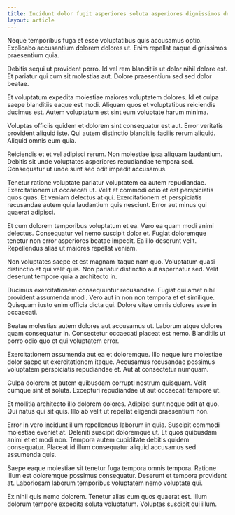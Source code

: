```yaml
---
title: Incidunt dolor fugit asperiores soluta asperiores dignissimos deleniti voluptatem quia
layout: article
---
```

Neque temporibus fuga et esse voluptatibus quis accusamus optio. Explicabo accusantium dolorem dolores ut. Enim repellat eaque dignissimos praesentium quia.

Debitis sequi ut provident porro. Id vel rem blanditiis ut dolor nihil dolore est. Et pariatur qui cum sit molestias aut. Dolore praesentium sed sed dolor beatae.

Et voluptatum expedita molestiae maiores voluptatem dolores. Id et culpa saepe blanditiis eaque est modi. Aliquam quos et voluptatibus reiciendis ducimus est. Autem voluptatum est sint eum voluptate harum minima.

Voluptas officiis quidem et dolorem sint consequatur est aut. Error veritatis provident aliquid iste. Qui autem distinctio blanditiis facilis rerum aliquid. Aliquid omnis eum quia.

Reiciendis et et vel adipisci rerum. Non molestiae ipsa aliquam laudantium. Debitis sit unde voluptates asperiores repudiandae tempora sed. Consequatur ut unde sunt sed odit impedit accusamus.

Tenetur ratione voluptate pariatur voluptatem ea autem repudiandae. Exercitationem ut occaecati ut. Velit et commodi odio et est perspiciatis quos quas. Et veniam delectus at qui. Exercitationem et perspiciatis recusandae autem quia laudantium quis nesciunt. Error aut minus qui quaerat adipisci.

Et cum dolorem temporibus voluptatum et ea. Vero ea quam modi animi delectus. Consequatur vel nemo suscipit dolor et. Fugiat doloremque tenetur non error asperiores beatae impedit. Ea illo deserunt velit. Repellendus alias ut maiores repellat veniam.

Non voluptates saepe et est magnam itaque nam quo. Voluptatum quasi distinctio et qui velit quis. Non pariatur distinctio aut aspernatur sed. Velit deserunt tempore quia a architecto in.

Ducimus exercitationem consequuntur recusandae. Fugiat qui amet nihil provident assumenda modi. Vero aut in non non tempora et et similique. Quisquam iusto enim officia dicta qui. Dolore vitae omnis dolores esse in occaecati.

Beatae molestias autem dolores aut accusamus ut. Laborum atque dolores quam consequatur in. Consectetur occaecati placeat est nemo. Blanditiis ut porro odio quo et qui voluptatem error.

Exercitationem assumenda aut ea et doloremque. Illo neque iure molestiae dolor saepe ut exercitationem itaque. Accusamus recusandae possimus voluptatem perspiciatis repudiandae et. Aut at consectetur numquam.

Culpa dolorem et autem quibusdam corrupti nostrum quisquam. Velit cumque sint et soluta. Excepturi repudiandae ut aut occaecati tempore ut.

Et mollitia architecto illo dolorem dolores. Adipisci sunt neque odit at quo. Qui natus qui sit quis. Illo ab velit ut repellat eligendi praesentium non.

Error in vero incidunt illum repellendus laborum in quia. Suscipit commodi molestiae eveniet at. Deleniti suscipit doloremque ut. Et quos quibusdam animi et et modi non. Tempora autem cupiditate debitis quidem consequatur. Placeat id illum consequatur aliquid accusamus sed assumenda quis.

Saepe eaque molestiae sit tenetur fuga tempora omnis tempora. Ratione illum est doloremque possimus consequatur. Deserunt et tempora provident at. Laboriosam laborum temporibus voluptatem nemo voluptate qui.

Ex nihil quis nemo dolorem. Tenetur alias cum quos quaerat est. Illum dolorum tempore expedita soluta voluptatum. Voluptas suscipit qui illum.
